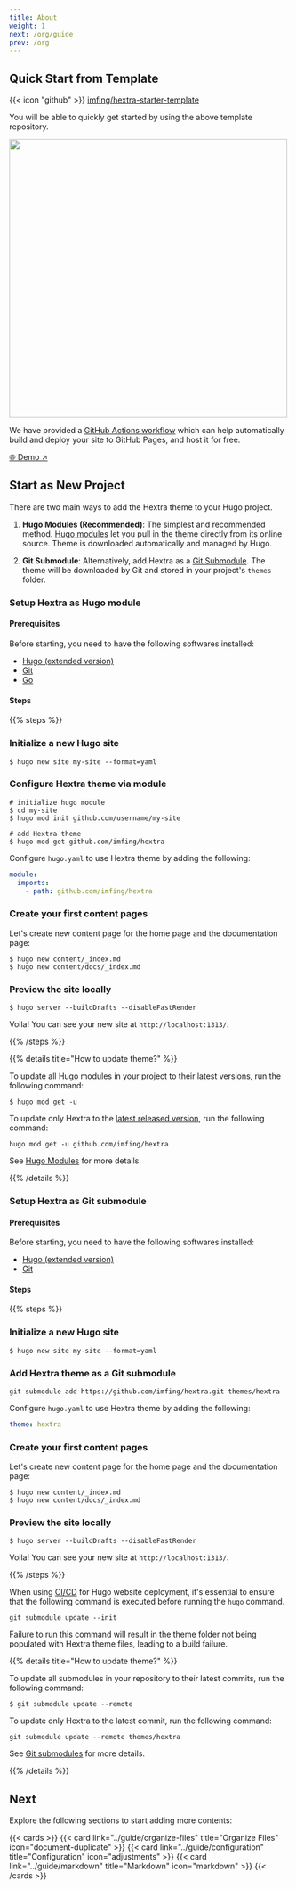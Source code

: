 ```yaml
---
title: About
weight: 1
next: /org/guide
prev: /org
---
```


## Quick Start from Template

{{< icon "github" >}}&nbsp;[imfing/hextra-starter-template](https://github.com/imfing/hextra-starter-template)

You will be able to quickly get started by using the above template repository.

<img src="https://docs.github.com/assets/cb-77734/mw-1440/images/help/repository/use-this-template-button.webp" width="500">

We have provided a [GitHub Actions workflow](https://docs.github.com/en/pages/getting-started-with-github-pages/configuring-a-publishing-source-for-your-github-pages-site#publishing-with-a-custom-github-actions-workflow) which can help automatically build and deploy your site to GitHub Pages, and host it for free.

[🌐 Demo ↗](https://imfing.github.io/hextra-starter-template/)

## Start as New Project

There are two main ways to add the Hextra theme to your Hugo project.

1. **Hugo Modules (Recommended)**: The simplest and recommended method. [Hugo modules](https://gohugo.io/hugo-modules/) let you pull in the theme directly from its online source. Theme is downloaded automatically and managed by Hugo.

2. **Git Submodule**: Alternatively, add Hextra as a [Git Submodule](https://git-scm.com/book/en/v2/Git-Tools-Submodules). The theme will be downloaded by Git and stored in your project's `themes` folder.

### Setup Hextra as Hugo module

#### Prerequisites

Before starting, you need to have the following softwares installed:

- [Hugo (extended version)](https://gohugo.io/installation/)
- [Git](https://git-scm.com/)
- [Go](https://go.dev/)

#### Steps

{{% steps %}}

### Initialize a new Hugo site

```shell
$ hugo new site my-site --format=yaml
```

### Configure Hextra theme via module

```shell
# initialize hugo module
$ cd my-site
$ hugo mod init github.com/username/my-site

# add Hextra theme
$ hugo mod get github.com/imfing/hextra
```

Configure `hugo.yaml` to use Hextra theme by adding the following:

```yaml
module:
  imports:
    - path: github.com/imfing/hextra
```

### Create your first content pages

Let's create new content page for the home page and the documentation page:

```shell
$ hugo new content/_index.md
$ hugo new content/docs/_index.md
```

### Preview the site locally

```shell
$ hugo server --buildDrafts --disableFastRender
```

Voila! You can see your new site at `http://localhost:1313/`.

{{% /steps %}}


{{% details title="How to update theme?" %}}

To update all Hugo modules in your project to their latest versions, run the following command:

```shell
$ hugo mod get -u
```

To update only Hextra to the [latest released version](https://github.com/imfing/hextra/releases), run the following command:

```shell
hugo mod get -u github.com/imfing/hextra
```

See [Hugo Modules](https://gohugo.io/hugo-modules/use-modules/#update-all-modules) for more details.

{{% /details %}}

### Setup Hextra as Git submodule

#### Prerequisites

Before starting, you need to have the following softwares installed:

- [Hugo (extended version)](https://gohugo.io/installation/)
- [Git](https://git-scm.com/)

#### Steps

{{% steps %}}

### Initialize a new Hugo site

```shell
$ hugo new site my-site --format=yaml
```

### Add Hextra theme as a Git submodule

```shell
git submodule add https://github.com/imfing/hextra.git themes/hextra
```

Configure `hugo.yaml` to use Hextra theme by adding the following:

```yaml
theme: hextra
```

### Create your first content pages

Let's create new content page for the home page and the documentation page:

```shell
$ hugo new content/_index.md
$ hugo new content/docs/_index.md
```

### Preview the site locally

```shell
$ hugo server --buildDrafts --disableFastRender
```

Voila! You can see your new site at `http://localhost:1313/`.

{{% /steps %}}


When using [CI/CD](https://en.wikipedia.org/wiki/CI/CD) for Hugo website deployment, it's essential to ensure that the following command is executed before running the `hugo` command.

```shell
git submodule update --init
```

Failure to run this command will result in the theme folder not being populated with Hextra theme files, leading to a build failure.


{{% details title="How to update theme?" %}}

To update all submodules in your repository to their latest commits, run the following command:

```shell
$ git submodule update --remote
```

To update only Hextra to the latest commit, run the following command:

```shell
git submodule update --remote themes/hextra
```

See [Git submodules](https://git-scm.com/book/en/v2/Git-Tools-Submodules) for more details.

{{% /details %}}

## Next

Explore the following sections to start adding more contents:

{{< cards >}}
  {{< card link="../guide/organize-files" title="Organize Files" icon="document-duplicate" >}}
  {{< card link="../guide/configuration" title="Configuration" icon="adjustments" >}}
  {{< card link="../guide/markdown" title="Markdown" icon="markdown" >}}
{{< /cards >}}
